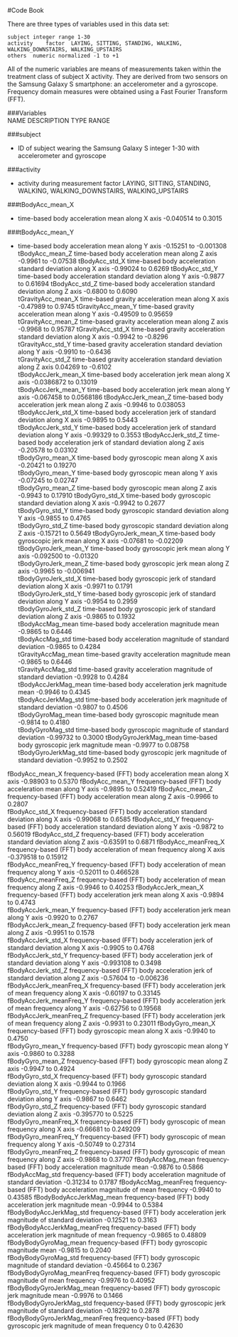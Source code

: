 #Code Book

There are three types of variables used in this data set: 

	subject	integer	range 1-30
	activity	factor	LAYING, SITTING, STANDING, WALKING, WALKING_DOWNSTAIRS, WALKING_UPSTAIRS
	others	numeric	normalized -1 to +1

All  of the numeric variables are means of measurements taken within the treatment class of subject X activity. They are derived from two sensors on the Samsung Galaxy S smartphone: an accelerometer and a gyroscope. Frequency domain measures were obtained using a Fast Fourier Transform (FFT).


###Variables			
NAME					DESCRIPTION					TYPE	RANGE

###subject
* ID of subject wearing the Samsung Galaxy S 			integer	1-30
				with accelerometer and gyroscope

###activity				
* activity during measurement					factor	LAYING, SITTING, STANDING, 												WALKING, 														WALKING_DOWNSTAIRS, 													WALKING_UPSTAIRS

###tBodyAcc_mean_X			
* time-based body acceleration  mean along X axis				-0.040514 to 0.3015

###tBodyAcc_mean_Y			
* time-based body acceleration  mean along Y axis				-0.15251 to -0.001308	
tBodyAcc_mean_Z			time-based body acceleration  mean along Z axis				-0.9961 to -0.07538	
tBodyAcc_std_X			time-based body acceleration standard deviation along X axis			-0.99024 to  0.6269	
tBodyAcc_std_Y			time-based body acceleration standard deviation along Y axis			-0.9877 to  0.61694	
tBodyAcc_std_Z			time-based body acceleration standard deviation along Z axis			-0.6800 to  0.6090	
tGravityAcc_mean_X			time-based  gravity acceleration  mean along X axis				-0.47989 to  0.9745	
tGravityAcc_mean_Y			time-based  gravity acceleration  mean along Y axis				-0.49509 to  0.95659	
tGravityAcc_mean_Z			time-based  gravity acceleration  mean along Z axis				-0.9968 to  0.95787	
tGravityAcc_std_X			time-based  gravity acceleration standard deviation along X axis			-0.9942 to -0.8296	
tGravityAcc_std_Y			time-based  gravity acceleration standard deviation along Y axis			-0.9910 to -0.6436	
tGravityAcc_std_Z			time-based  gravity acceleration standard deviation along Z axis			0.04269 to -0.6102	
tBodyAccJerk_mean_X		time-based body acceleration jerk  mean along X axis			-0.0386872 to 0.13019	
tBodyAccJerk_mean_Y		time-based body acceleration jerk  mean along Y axis			-0.067458 to  0.0568186	
tBodyAccJerk_mean_Z		time-based body acceleration jerk  mean along Z axis			-0.9946 to  0.038053	
tBodyAccJerk_std_X			time-based body acceleration jerk of standard deviation along X axis		-0.9895 to  0.5443	
tBodyAccJerk_std_Y			time-based body acceleration jerk of standard deviation along Y axis		-0.99329 to  0.3553	
tBodyAccJerk_std_Z			time-based body acceleration jerk of standard deviation along Z axis		-0.20578 to  0.03102	
tBodyGyro_mean_X			time-based body gyroscopic  mean along X axis				-0.20421 to  0.19270	
tBodyGyro_mean_Y			time-based body gyroscopic  mean along Y axis				-0.07245 to  0.02747	
tBodyGyro_mean_Z			time-based body gyroscopic  mean along Z axis				-0.9943 to  0.17910	
tBodyGyro_std_X			time-based body gyroscopic standard deviation along X axis			-0.9942 to  0.2677	
tBodyGyro_std_Y			time-based body gyroscopic standard deviation along Y axis			-0.9855 to  0.4765	
tBodyGyro_std_Z			time-based body gyroscopic standard deviation along Z axis			-0.15721 to  0.5649	
tBodyGyroJerk_mean_X		time-based body gyroscopic jerk  mean along X axis				-0.07681 to -0.02209	
tBodyGyroJerk_mean_Y		time-based body gyroscopic jerk  mean along Y axis				-0.092500 to -0.01320	
tBodyGyroJerk_mean_Z		time-based body gyroscopic jerk  mean along Z axis				-0.9965 to -0.006941	
tBodyGyroJerk_std_X		time-based body gyroscopic jerk of standard deviation along X axis		-0.9971 to  0.1791	
tBodyGyroJerk_std_Y		time-based body gyroscopic jerk of standard deviation along Y axis		-0.9954 to  0.2959	
tBodyGyroJerk_std_Z		time-based body gyroscopic jerk of standard deviation along Z axis		-0.9865 to  0.1932	
tBodyAccMag_mean			time-based body acceleration magnitude mean				-0.9865 to  0.6446	
tBodyAccMag_std			time-based body acceleration magnitude of standard deviation			-0.9865 to  0.4284	
tGravityAccMag_mean		time-based  gravity acceleration magnitude mean				-0.9865 to  0.6446	
tGravityAccMag_std			time-based  gravity acceleration magnitude of standard deviation		-0.9928 to  0.4284	
tBodyAccJerkMag_mean		time-based body acceleration jerk magnitude mean				-0.9946 to  0.4345	
tBodyAccJerkMag_std		time-based body acceleration jerk magnitude of standard deviation		-0.9807 to  0.4506	
tBodyGyroMag_mean		time-based body gyroscopic magnitude mean				-0.9814 to  0.4180	
tBodyGyroMag_std			time-based body gyroscopic magnitude of standard deviation			-0.99732 to  0.3000	
tBodyGyroJerkMag_mean		time-based body gyroscopic jerk magnitude mean				-0.9977 to  0.08758	
tBodyGyroJerkMag_std		time-based body gyroscopic jerk magnitude of standard deviation		-0.9952 to  0.2502	

fBodyAcc_mean_X			frequency-based (FFT) body acceleration  mean along X axis			-0.98903 to  0.5370	
fBodyAcc_mean_Y			frequency-based (FFT) body acceleration  mean along Y axis			-0.9895 to  0.52419	
fBodyAcc_mean_Z			frequency-based (FFT) body acceleration  mean along Z axis			-0.9966 to  0.2807	
fBodyAcc_std_X			frequency-based (FFT) body acceleration standard deviation along X axis		-0.99068 to  0.6585	
fBodyAcc_std_Y			frequency-based (FFT) body acceleration standard deviation along Y axis		-0.9872 to  0.56019	
fBodyAcc_std_Z			frequency-based (FFT) body acceleration standard deviation along Z axis		-0.63591 to  0.6871	
fBodyAcc_meanFreq_X		frequency-based (FFT) body acceleration  of mean frequency along X axis		-0.379518 to  0.15912	
fBodyAcc_meanFreq_Y		frequency-based (FFT) body acceleration  of mean frequency along Y axis		-0.52011 to  0.466528	
fBodyAcc_meanFreq_Z		frequency-based (FFT) body acceleration  of mean frequency along Z axis		-0.9946 to  0.40253	
fBodyAccJerk_mean_X		frequency-based (FFT) body acceleration jerk  mean along X axis		-0.9894 to  0.4743	
fBodyAccJerk_mean_Y		frequency-based (FFT) body acceleration jerk  mean along Y axis		-0.9920 to  0.2767	
fBodyAccJerk_mean_Z		frequency-based (FFT) body acceleration jerk  mean along Z axis		-0.9951 to  0.1578	
fBodyAccJerk_std_X			frequency-based (FFT) body acceleration jerk of standard deviation along X axis	-0.9905 to  0.4768	
fBodyAccJerk_std_Y			frequency-based (FFT) body acceleration jerk of standard deviation along Y axis	-0.993108 to  0.3498	
fBodyAccJerk_std_Z			frequency-based (FFT) body acceleration jerk of standard deviation along Z axis	-0.57604 to -0.006236	
fBodyAccJerk_meanFreq_X		frequency-based (FFT) body acceleration jerk  of mean frequency along X axis	-0.60197 to  0.33145	
fBodyAccJerk_meanFreq_Y		frequency-based (FFT) body acceleration jerk  of mean frequency along Y axis	-0.62756 to  0.19568	
fBodyAccJerk_meanFreq_Z		frequency-based (FFT) body acceleration jerk  of mean frequency along Z axis	-0.9931 to  0.23011	
fBodyGyro_mean_X			frequency-based (FFT) body gyroscopic  mean along X axis			-0.9940 to  0.4750	
fBodyGyro_mean_Y			frequency-based (FFT) body gyroscopic  mean along Y axis			-0.9860 to  0.3288	
fBodyGyro_mean_Z			frequency-based (FFT) body gyroscopic  mean along Z axis			-0.9947 to  0.4924	
fBodyGyro_std_X			frequency-based (FFT) body gyroscopic standard deviation along X axis		-0.9944 to  0.1966	
fBodyGyro_std_Y			frequency-based (FFT) body gyroscopic standard deviation along Y axis		-0.9867 to  0.6462	
fBodyGyro_std_Z			frequency-based (FFT) body gyroscopic standard deviation along Z axis		-0.395770 to  0.5225	
fBodyGyro_meanFreq_X		frequency-based (FFT) body gyroscopic  of mean frequency along X axis		-0.66681 to  0.249209	
fBodyGyro_meanFreq_Y		frequency-based (FFT) body gyroscopic  of mean frequency along Y axis		-0.50749 to  0.27314	
fBodyGyro_meanFreq_Z		frequency-based (FFT) body gyroscopic  of mean frequency along Z axis		-0.9868 to  0.37707	
fBodyAccMag_mean			frequency-based (FFT) body acceleration magnitude mean			-0.9876 to  0.5866	
fBodyAccMag_std			frequency-based (FFT) body acceleration magnitude of standard deviation		-0.31234 to  0.1787	
fBodyAccMag_meanFreq		frequency-based (FFT) body acceleration magnitude of mean frequency		-0.9940 to  0.43585	
fBodyBodyAccJerkMag_mean		frequency-based (FFT) body  acceleration jerk magnitude mean			-0.9944 to  0.5384	
fBodyBodyAccJerkMag_std		frequency-based (FFT) body  acceleration jerk magnitude of standard deviation	-0.12521 to  0.3163	
fBodyBodyAccJerkMag_meanFreq	frequency-based (FFT) body  acceleration jerk magnitude of mean frequency	-0.9865 to  0.48809	
fBodyBodyGyroMag_mean		frequency-based (FFT) body  gyroscopic magnitude mean			-0.9815 to  0.2040	
fBodyBodyGyroMag_std		frequency-based (FFT) body  gyroscopic magnitude of standard deviation		-0.45664 to  0.2367	
fBodyBodyGyroMag_meanFreq		frequency-based (FFT) body  gyroscopic magnitude of mean frequency		-0.9976 to  0.40952	
fBodyBodyGyroJerkMag_mean		frequency-based (FFT) body  gyroscopic jerk magnitude mean			-0.9976 to  0.1466	
fBodyBodyGyroJerkMag_std		frequency-based (FFT) body  gyroscopic jerk magnitude of standard deviation	-0.18292 to  0.2878	
fBodyBodyGyroJerkMag_meanFreq	frequency-based (FFT) body  gyroscopic jerk magnitude of mean frequency	           0 to  0.42630	
